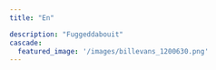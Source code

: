 ```yaml
---
title: "En"

description: "Fuggeddabouit"
cascade:
  featured_image: '/images/billevans_1200630.png'
---
```


